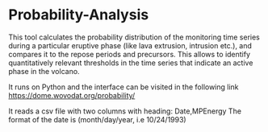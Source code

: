 # Probability-Analysis
This tool calculates the probability distribution of the monitoring time series during a particular eruptive phase (like lava extrusion, intrusion etc.), and compares it to the repose periods and precursors. This allows to identify quantitatively relevant thresholds in the time series that indicate an active phase in the volcano. 

It runs on Python and the interface can be visited in the following link
https://dome.wovodat.org/probability/

It reads a csv file with two columns with heading: Date,MPEnergy
The format of the date is (month/day/year, i.e 10/24/1993)

